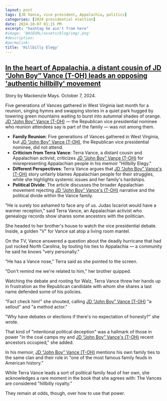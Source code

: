 ```yaml
---
layout: post
tags: [JD Vance, vice president, Appalachia, politics]
categories: [2024 presidential election]
date: 2024-10-07 01:15 PM
excerpt: "hashtag he ain't from here"
#image: 'BASEURL/assets/blog/img/.png'
#description:
#permalink:
title: 'Hillbilly Elegy'
---
```



## [In the heart of Appalachia, a distant cousin of JD “John Boy” Vance (T-OH) leads an opposing 'authentic hillbilly' movement](https://www.latimes.com/politics/story/2024-10-07/in-the-heart-of-appalachia-a-distant-cousin-of-jd-vance-leads-an-opposing-authentic-hillbilly-movement)

Story by Mackenzie Mays. October 7, 2024.

Five generations of Vances gathered in West Virginia last month for a reunion, singing hymns and swapping stories in a quiet park hugged by towering green mountains waiting to burst into autumnal shades of orange. [JD “John Boy” Vance (T-OH)](https://www.vance.senate.gov/) — the Republican vice presidential nominee who reunion attendees say is part of the family — was not among them.

- **Family Reunion**: Five generations of Vances gathered in West Virginia, but [JD “John Boy” Vance (T-OH)](https://www.vance.senate.gov/), the Republican vice presidential nominee, did not attend.
- **Criticism from Terra Vance**: Terra Vance, a distant cousin and Appalachian activist, criticizes [JD “John Boy” Vance (T-OH)](https://www.vance.senate.gov/) for misrepresenting Appalachian people in his memoir "Hillbilly Elegy."
- **Different Perspectives**: Terra Vance argues that [JD “John Boy” Vance's (T-OH)](https://www.vance.senate.gov/) story unfairly blames Appalachian people for their struggles, while she highlights systemic issues and her family's hardships.
- **Political Divide**: The article discusses the broader Appalachian movement rejecting [JD “John Boy” Vance's (T-OH)](https://www.vance.senate.gov/) narrative and the political divide within the Vance family.


"He is surely too ashamed to face any of us. Judas Iscariot would have a warmer reception," said Terra Vance, an Appalachian activist who genealogy records show shares some ancestors with the politician.

She headed to her brother's house to watch the vice presidential debate. Inside, a golden "V" for Vance sat atop a living room mantel.

On the TV, Vance answered a question about the deadly hurricane that had just rocked North Carolina, by touting his ties to Appalachia — a community he said he knows "very personally."

"He has a Vance nose," Terra said as she pointed to the screen.

"Don't remind me we're related to him," her brother quipped.

Watching the debate and rooting for Walz, Terra Vance threw her hands up in frustration as the Republican candidate with whom she shares a last name defended some of his policies.

"Fact check him!" she shouted, calling [JD “John Boy” Vance (T-OH)](https://www.vance.senate.gov/) "a sellout" and "a method actor."

"Why have debates or elections if there's no expectation of honesty?" she wrote.

That kind of "intentional political deception" was a hallmark of those in power "in the coal camps my and [JD “John Boy” Vance's (T-OH)](https://www.vance.senate.gov/) recent ancestors occupied," she added.

In his memoir, [JD “John Boy” Vance (T-OH)](https://www.vance.senate.gov/) mentions his own family ties to the same clan and their role in "one of the most famous family feuds in American history.”

While Terra Vance leads a sort of political family feud of her own, she acknowledges a rare moment in the book that she agrees with: The Vances are considered "hillbilly royalty."

They remain at odds, though, over how to use that power.


